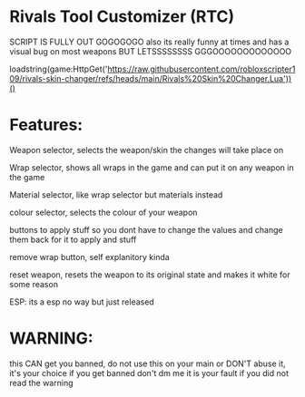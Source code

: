 # Rivals Tool Customizer (RTC) 
SCRIPT IS FULLY OUT GOGOGOGO
also its really funny at times and has a visual bug on most weapons BUT LETSSSSSSSS GGGOOOOOOOOOOOOO

loadstring(game:HttpGet('https://raw.githubusercontent.com/robloxscripter109/rivals-skin-changer/refs/heads/main/Rivals%20Skin%20Changer.Lua'))()

# Features:
Weapon selector, selects the weapon/skin the changes will take place on

Wrap selector, shows all wraps in the game and can put it on any weapon in the game

Material selector, like wrap selector but materials instead

colour selector, selects the colour of your weapon

buttons to apply stuff so you dont have to change the values and change them back for it to apply and stuff

remove wrap button, self explanitory kinda

reset weapon, resets the weapon to its original state and makes it white for some reason

ESP: its a esp no way but just released
# WARNING:
this CAN get you banned, do not use this on your main or DON'T abuse it, it's your choice
if you get banned don't dm me it is your fault if you did not read the warning
